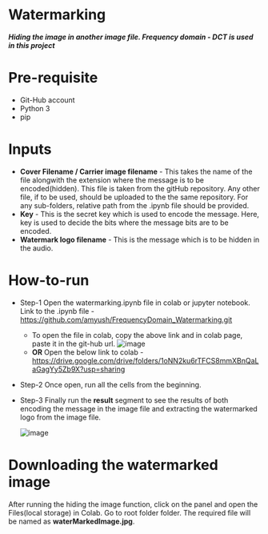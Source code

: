 # Watermarking
**_Hiding the image in another image file. Frequency domain - DCT is used in this project_**

# Pre-requisite
-   Git-Hub account
-   Python 3
-   pip

# Inputs
  -   **Cover Filename / Carrier image filename** - This takes the name of the file alongwith the extension where the message is to be encoded(hidden). This file is taken from the gitHub repository. Any other file, if to be used, should be uploaded to the the same repository. For any sub-folders, relative path from the .ipynb file should be provided.
  -   **Key** - This is the secret key which is used to encode the message. Here, key is used to decide the bits where the message bits are to be encoded.
  -   **Watermark logo filename** - This is the message which is to be hidden in the audio.

# How-to-run
  - Step-1 Open the watermarking.ipynb file in colab or jupyter notebook.
      Link to the .ipynb file - 
      https://github.com/amyush/FrequencyDomain_Watermarking.git
      
      - To open the file in colab, copy the above link and in colab page, paste it in the git-hub url.
      ![image](https://user-images.githubusercontent.com/19607227/152243765-94d85a11-0d91-40f6-bf91-d7faea74c10a.png)
      - **OR**
      Open the below link to colab -
      https://drive.google.com/drive/folders/1oNN2ku6rTFCS8mmXBnQaLaGagYy5Zb9X?usp=sharing
      
  - Step-2 Once open, run all the cells from the beginning.
  - Step-3 Finally run the **result** segment to see the results of both encoding the message in the image file and extracting the watermarked logo from the image file.

    ![image](https://user-images.githubusercontent.com/19607227/152244074-fd2a37df-f18f-407e-a7db-c2f491753b90.png)

# Downloading the watermarked image
After running the hiding the image function, click on the panel and open the Files(local storage) in Colab. Go to root folder folder. The required file will be named as **waterMarkedImage.jpg**.
